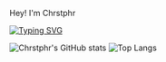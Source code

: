 Hey! I'm Chrstphr

[![Typing SVG](https://readme-typing-svg.demolab.com/?lines=A+Frontend+developer;A+Backend+Developer)](https://git.io/typing-svg)
<!---Github Stat--->
![Chrstphr's GitHub stats](https://github-readme-stats.vercel.app/api?username=chrstphr9&show_icons=true&theme=radical)
![Top Langs](https://github-readme-stats.vercel.app/api/top-langs/?username=chrstphr9&layout=compact)
